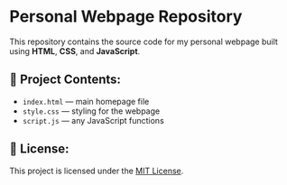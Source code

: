 # Personal Webpage Repository

This repository contains the source code for my personal webpage built using **HTML**, **CSS**, and **JavaScript**.

## 📂 Project Contents:
- `index.html` — main homepage file
- `style.css` — styling for the webpage
- `script.js` — any JavaScript functions

## 📄 License:
This project is licensed under the [MIT License](LICENSE).

